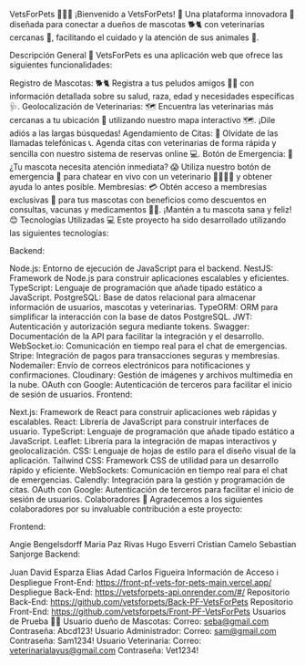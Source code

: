 VetsForPets 🐶🐱🏥
¡Bienvenido a VetsForPets! 👋 Una plataforma innovadora 🚀 diseñada para conectar a dueños de mascotas 🐕🐈 con veterinarias cercanas 📍, facilitando el cuidado y la atención de sus animales 🐾.

Descripción General 📝
VetsForPets es una aplicación web que ofrece las siguientes funcionalidades:

Registro de Mascotas: 🐕🐈 Registra a tus peludos amigos 🐶🐱 con información detallada sobre su salud, raza, edad y necesidades específicas 🩺.
Geolocalización de Veterinarias: 🗺️ Encuentra las veterinarias más cercanas a tu ubicación 📍 utilizando nuestro mapa interactivo 🗺️. ¡Dile adiós a las largas búsquedas!
Agendamiento de Citas: 📅 Olvídate de las llamadas telefónicas 📞. Agenda citas con veterinarias de forma rápida y sencilla con nuestro sistema de reservas online 💻.
Botón de Emergencia: 🚨 ¿Tu mascota necesita atención inmediata? 😱 Utiliza nuestro botón de emergencia 🚨 para chatear en vivo con un veterinario 👨‍⚕️👩‍⚕️ y obtener ayuda lo antes posible.
Membresías: 💳 Obtén acceso a membresías exclusivas 🌟 para tus mascotas con beneficios como descuentos en consultas, vacunas y medicamentos 💉💊. ¡Mantén a tu mascota sana y feliz! 😊
Tecnologías Utilizadas 💻
Este proyecto ha sido desarrollado utilizando las siguientes tecnologías:

Backend:

Node.js: Entorno de ejecución de JavaScript para el backend.
NestJS: Framework de Node.js para construir aplicaciones escalables y eficientes.
TypeScript: Lenguaje de programación que añade tipado estático a JavaScript.
PostgreSQL: Base de datos relacional para almacenar información de usuarios, mascotas y veterinarias.
TypeORM: ORM para simplificar la interacción con la base de datos PostgreSQL.
JWT: Autenticación y autorización segura mediante tokens.
Swagger: Documentación de la API para facilitar la integración y el desarrollo.
WebSocket.io: Comunicación en tiempo real para el chat de emergencias.
Stripe: Integración de pagos para transacciones seguras y membresías.
Nodemailer: Envío de correos electrónicos para notificaciones y confirmaciones.
Cloudinary: Gestión de imágenes y archivos multimedia en la nube.
OAuth con Google: Autenticación de terceros para facilitar el inicio de sesión de usuarios.
Frontend:

Next.js: Framework de React para construir aplicaciones web rápidas y escalables.
React: Librería de JavaScript para construir interfaces de usuario.
TypeScript: Lenguaje de programación que añade tipado estático a JavaScript.
Leaflet: Librería para la integración de mapas interactivos y geolocalización.
CSS: Lenguaje de hojas de estilo para el diseño visual de la aplicación.
Tailwind CSS: Framework CSS de utilidad para un desarrollo rápido y eficiente.
WebSockets: Comunicación en tiempo real para el chat de emergencias.
Calendly: Integración para la gestión y programación de citas.
OAuth con Google: Autenticación de terceros para facilitar el inicio de sesión de usuarios.
Colaboradores 👥
Agradecemos a los siguientes colaboradores por su invaluable contribución a este proyecto:

Frontend:

Angie Bengelsdorff
Maria Paz Rivas
Hugo Esverri
Cristian Camelo
Sebastian Sanjorge
Backend:

Juan David Esparza
Elias Adad
Carlos Figueira
Información de Acceso ℹ️
Despliegue Front-End: https://front-pf-vets-for-pets-main.vercel.app/
Despliegue Back-End: https://vetsforpets-api.onrender.com/#/
Repositorio Back-End: https://github.com/vetsforpets/Back-PF-VetsForPets
Repositorio Front-End: https://github.com/vetsforpets/Front-PF-VetsForPets
Usuarios de Prueba 🧑‍💻
Usuario dueño de Mascotas:
Correo: seba@gmail.com
Contraseña: Abcd123!
Usuario Administrador:
Correo: sam@gmail.com
Contraseña: Sam1234!
Usuario Veterinaria:
Correo: veterinarialayus@gmail.com
Contraseña: Vet1234!

